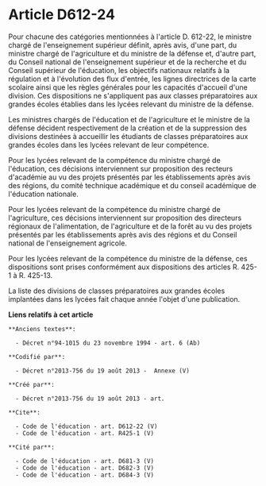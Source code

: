 # Article D612-24

Pour chacune des catégories mentionnées à l'article D. 612-22, le ministre chargé de l'enseignement supérieur définit, après
avis, d'une part, du ministre chargé de l'agriculture et du ministre de la défense et, d'autre part, du Conseil national de
l'enseignement supérieur et de la recherche et du Conseil supérieur de l'éducation, les objectifs nationaux relatifs à la
régulation et à l'évolution des flux d'entrée, les lignes directrices de la carte scolaire ainsi que les règles générales
pour les capacités d'accueil d'une division. Ces dispositions ne s'appliquent pas aux classes préparatoires aux grandes
écoles établies dans les lycées relevant du ministre de la défense. 

Les ministres chargés de l'éducation et de l'agriculture et le ministre de la défense décident respectivement de la création
et de la suppression des divisions destinées à accueillir les étudiants de classes préparatoires aux grandes écoles dans les
lycées relevant de leur compétence. 

Pour les lycées relevant de la compétence du ministre chargé de l'éducation, ces décisions interviennent sur proposition des
recteurs d'académie au vu des projets présentés par les établissements après avis des régions, du comité technique académique
et du conseil académique de l'éducation nationale. 

Pour les lycées relevant de la compétence du ministre chargé de l'agriculture, ces décisions interviennent sur proposition
des directeurs régionaux de l'alimentation, de l'agriculture et de la forêt au vu des projets présentés par les
établissements après avis des régions et du Conseil national de l'enseignement agricole. 

Pour les lycées relevant de la compétence du ministre de la défense, ces dispositions sont prises conformément aux
dispositions des articles R. 425-1 à R. 425-13. 

La liste des divisions de classes préparatoires aux grandes écoles implantées dans les lycées fait chaque année l'objet d'une
publication.

**Liens relatifs à cet article**

	**Anciens textes**:

	  - Décret n°94-1015 du 23 novembre 1994 - art. 6 (Ab)

	**Codifié par**:

	  - Décret n°2013-756 du 19 août 2013 -  Annexe (V)

	**Créé par**:

	  - Décret n°2013-756 du 19 août 2013 - art.

	**Cite**:

	  - Code de l'éducation - art. D612-22 (V)
	  - Code de l'éducation - art. R425-1 (V)

	**Cité par**:

	  - Code de l'éducation - art. D681-3 (V)
	  - Code de l'éducation - art. D682-3 (V)
	  - Code de l'éducation - art. D684-3 (V)
